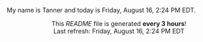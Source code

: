 My name is Tanner and today is Friday, August 16, 2:24 PM EDT.

<p align="center">This <i>README</i> file is generated <b>every 3 hours</b>!</br>Last refresh: Friday, August 16, 2:24 PM EDT<br /></p>
